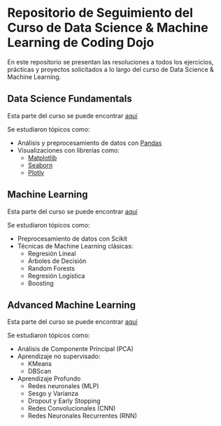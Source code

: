 # Repositorio de Seguimiento del Curso de Data Science & Machine Learning de Coding Dojo

En este repositorio se presentan las resoluciones a todos los ejercicios, prácticas y proyectos solicitados a lo largo del curso de Data Science & Machine Learning.

## Data Science Fundamentals

Esta parte del curso se puede encontrar [aquí](data_science_fundamentals)

Se estudiaron tópicos como:

- Análisis y preprocesamiento de datos con [Pandas](https://pandas.pydata.org/)
- Visualizaciones con librerías como:
  - [Matplotlib](https://matplotlib.org/)
  - [Seaborn](https://seaborn.pydata.org/)
  - [Plotly](https://plotly.com/)

## Machine Learning

Esta parte del curso se puede encontrar [aquí](machine_learning)

Se estudiaron tópicos como:

- Preprocesamiento de datos con Scikit
- Técnicas de Machine Learning clásicas:
  - Regresión Lineal
  - Árboles de Decisión
  - Random Forests
  - Regresión Logística
  - Boosting

## Advanced Machine Learning

Esta parte del curso se puede encontrar [aquí](advanced_machine_learning)

Se estudiaron tópicos como:

- Análisis de Componente Principal (PCA)
- Aprendizaje no supervisado:
  - KMeans
  - DBScan
- Aprendizaje Profundo
  - Redes neuronales (MLP)
  - Sesgo y Varianza
  - Dropout y Early Stopping
  - Redes Convolucionales (CNN)
  - Redes Neuronales Recurrentes (RNN)
